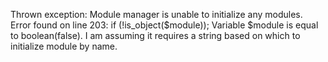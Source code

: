 Thrown exception: Module manager is unable to initialize any modules.
Error found on line 203: if (!is_object($module)); Variable $module is equal to boolean(false).
I am assuming it requires a string based on which to initialize module by name.
